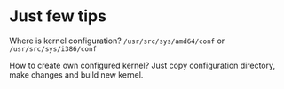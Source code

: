 Just few tips
===

Where is kernel configuration? `/usr/src/sys/amd64/conf` or `/usr/src/sys/i386/conf`

How to create own configured kernel? Just copy configuration directory, make changes and build new kernel.

